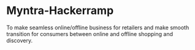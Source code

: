 # Myntra-Hackerramp
To make seamless online/offline business for retailers and make smooth transition for consumers between online and offline shopping and discovery.
